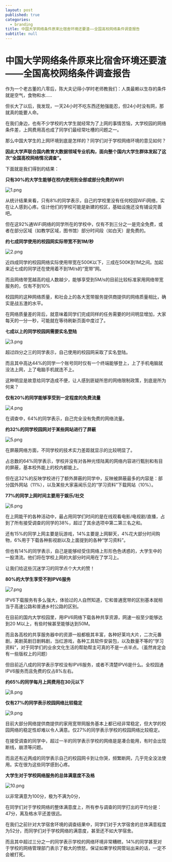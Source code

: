 ```yaml
---
layout: post
published: true
categories:
  - branding
title: 中国大学网络条件原来比宿舍环境还要渣——全国高校网络条件调查报告
subtitle: null
---
```

# 中国大学网络条件原来比宿舍环境还要渣——全国高校网络条件调查报告


作为一个老古董的八零后，陈大夫记得小学时老师教我们：人类最赖以生存的条件就是空气，食物和水.....

但长大了以后，我发现，一天24小时不吃东西还勉强能忍，但24小时没有网，那就真的能要人命。


在我们身边，也有不少学校的大学生就经常为了上网的事情苦恼，大学校园的网络条件差，上网费用高也成了同学们最经常吐槽的问题之一。

那么中国大学生的上网环境到底是怎样的？同学们对于学校网络环境的意见如何？

**因此大学声联合国内教育大数据领域专业机构，面向整个国内大学生群体发起了这次“全国高校网络情况调查”。**

下面就是我们得到的结果：

**只有30%的大学生能够在校内使用到全部或部分免费的WIFI**

![1.png]({{site.baseurl}}/image/1.png)

从统计结果来看，只有8%的同学表示，自己的学校里没有任何校园WiFi网络，实在让人感到心疼。估计他们的学校可能是新建的校区，基础设施还没有铺设完善吧。

但在这92%通WiFi网络的同学所在的学校中，仅有不到三分之一是完全免费，或者在部分区域（如教学区域，图书馆）部分时间段（如白天）是免费的。

**约七成同学使用的校园网实际带宽不到1M/秒**

![2.png]({{site.baseurl}}/image/2.png)

近四成同学的校园网络实际使用带宽在500K以下，三成在500K到1M之间。加起来近七成的同学还在使用着不到1M/s的“宽带”网。

而且网络带宽越高的组人数越少，能够享受到5M/s的目前比较标准家用网络带宽服务的，仅有不到10%

校园网的这种网络质量，和社会上的各大宽带服务提供商提供的网络质量相比，确实是战五渣的水平。

在网络质量差的背后，就意味着同学们完成同样的任务需要的时间明显增加，大家每天的一分一秒，可能就在等待刷新页面中度过了。

**七成以上的同学校园网需要实名登陆**

![3.png]({{site.baseurl}}/image/3.png)

超过四分之三的同学表示，自己使用的校园网采取了实名登陆。

而且其中高达44%的同学一个账号同时仅有一个终端能够登上，上了手机电脑就没法上网，上了电脑手机就连不上。

这种明显是故意给同学造成不便，让人感到匪疑所思的网络限制政策，到底是所为何来？

**仅有20%的同学能够享受到一定程度的免费流量**

![4.png]({{site.baseurl}}/image/4.png)

在调查中，64%的同学表示，自己完全没有免费的网络流量。

**约32%的同学校园网对于某些网站进行了屏蔽**

![5.png]({{site.baseurl}}/image/5.png)


在屏蔽网络方面，不同学校的技术实力差距就显示的比较明显了。

占总数的64%同学表示，学校并没有对各种光怪陆离的网络内容进行甄别和有目的屏蔽，基本校外能上的校内都能上。

但在这32%的反映学校进行了额外屏蔽的同学中，反映被屏蔽最多的内容是：部分国外网站（11%），以及某些大家喜闻乐见的“学习资料”下载网站（10%）。

**77%的同学上网时间主要用于娱乐/社交**

![6.png]({{site.baseurl}}/image/6.png)


在上网能干的各种活动中，最占用同学们时间的是在线观看电影/电视剧/直播，占到了所有接受调查的同学的38%，超过了其余选项中第二第三名之和。

还有15%的同学上网主要是玩游戏，14%主要是上网聊天，4%花大部分时间购物，6%用于下载各种影视剧以及上面提到的各种“学习资料”。

但也有14%的同学表示，自己是能够经受住网络上形形色色诱惑的，大学生中的一股清流。他们将在学校上网的大部分时间用在了学习上。


让我们给这些沉迷学习的同学点个大大的赞！

**80%的大学生享受不到IPV6服务**

![7.png]({{site.baseurl}}/image/7.png)


IPV6下载服务有多么强大，体验过的人自然知道，它和普通宽带的区别基本就相当于高速公路和普通乡村公路的区别。

在目前的国内大学校园里，用IPV6网络下载各种共享资源，网速一般至少能够达到20 M以上，有些时候甚至能够达到50M。

而且各高校的共享服务器中的资源一般都极其丰富，各种好莱坞大片，二次元番剧，美剧英剧日剧韩剧，当红游戏，各种工具软件安装包，以及数量不等的“学习资料”，对于同学们的业余文化生活的帮助帮主可真的不是一点半点。（虽然肯定会有一些版权上的问题）

但目前近八成的同学表示学校没有IPV6服务，或者不清楚IPV6是什么。全校园通IPV6服务而且免费的仅占8%左右。


**约65%的同学每月上网费用在30元以下**

![8.png]({{site.baseurl}}/image/8.png)


**仅有27%的同学表示校园网络比较稳定**

![9.png]({{site.baseurl}}/image/9.png)


目前大部分网络提供商提供的家用宽带网服务基本上都已经非常稳定，但大学的校园网络的稳定性却难以令人满意。仅27%的同学表示学校的校园网络比较稳定。

在接受调查的同学中，超过一半的同学表示学校的网络是是凑合能用，有时会出现断线，崩溃等问题。

而且还有近两成的同学表示自己的校园网卡到让你哭，频繁断网，几乎完全没法使用。实在很为这些同学感到心疼。



**大学生对于学校网络服务的总体满意度不及格**

![10.png]({{site.baseurl}}/image/10.png)


以非常满意为100分，极为不满为0分，

在同学们对于学校网络的整体满意度上，所有参与调查的同学打出的平均分是：47分，离及格水平还差很远。

在我们之前针对大学宿舍环境的调查结果中，同学们对于大学宿舍的总体满意程度为52分，而同学们对于学校网络的满意度，甚至还不如大学宿舍。

而且其中超过三分之一的同学表示学校的网络环境非常糟糕，14%的同学甚至对于学校的网络管理部门表示了极大的愤怒，保证如果学校网管站出来的话，一定不会被打死。
